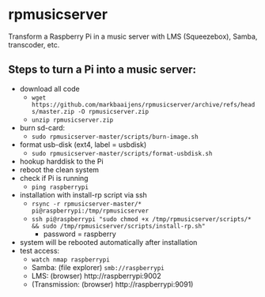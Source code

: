# rpmusicserver
Transform a Raspberry Pi in a music server with LMS (Squeezebox), Samba, transcoder, etc.

## Steps to turn a Pi into a music server:
* download all code 
  * `wget https://github.com/markbaaijens/rpmusicserver/archive/refs/heads/master.zip -O rpmusicserver.zip`
  * `unzip rpmusicserver.zip`
* burn sd-card:
  * `sudo rpmusicserver-master/scripts/burn-image.sh`
* format usb-disk (ext4, label = usbdisk)
  * `sudo rpmusicserver-master/scripts/format-usbdisk.sh`
* hookup harddisk to the Pi
* reboot the clean system
* check if Pi is running
  * `ping raspberrypi`
* installation with install-rp script via ssh
  * `rsync -r rpmusicserver-master/* pi@raspberrypi:/tmp/rpmusicserver`
  * `ssh pi@raspberrypi "sudo chmod +x /tmp/rpmusicserver/scripts/* && sudo /tmp/rpmusicserver/scripts/install-rp.sh"`
	* password = raspberry
* system will be rebooted automatically after installation
* test access:
  * `watch nmap raspberrypi`
  * Samba: (file explorer) `smb://raspberrypi`
  * LMS: (browser) http://raspberrypi:9002
  * (Transmission: (browser) http://raspberrypi:9091)
